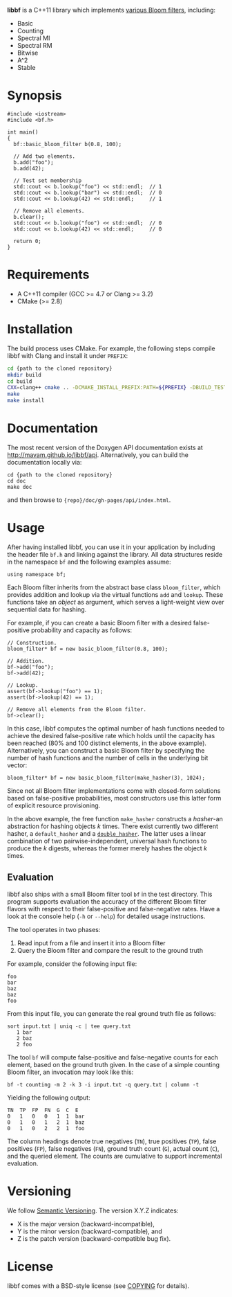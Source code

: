 **libbf** is a C++11 library which implements [various Bloom
filters][blog-post], including:

- Basic
- Counting
- Spectral MI
- Spectral RM
- Bitwise
- A^2
- Stable

[blog-post]: http://matthias.vallentin.net/blog/2011/06/a-garden-variety-of-bloom-filters/

Synopsis
========

    #include <iostream>
    #include <bf.h>

    int main()
    {
      bf::basic_bloom_filter b(0.8, 100);

      // Add two elements.
      b.add("foo");
      b.add(42);

      // Test set membership
      std::cout << b.lookup("foo") << std::endl;  // 1
      std::cout << b.lookup("bar") << std::endl;  // 0
      std::cout << b.lookup(42) << std::endl;     // 1

      // Remove all elements.
      b.clear();
      std::cout << b.lookup("foo") << std::endl;  // 0
      std::cout << b.lookup(42) << std::endl;     // 0

      return 0;
    }

Requirements
============

- A C++11 compiler (GCC >= 4.7 or Clang >= 3.2)
- CMake (>= 2.8)

Installation
============

The build process uses CMake. For example, the following steps compile libbf
with Clang and install it under `PREFIX`:

```bash
cd {path to the cloned repository}
mkdir build
cd build
CXX=clang++ cmake .. -DCMAKE_INSTALL_PREFIX:PATH=${PREFIX} -DBUILD_TESTS=OFF
make
make install
```

Documentation
=============

The most recent version of the Doxygen API documentation exists at
<http://mavam.github.io/libbf/api>. Alternatively, you can build the
documentation locally via:

```
cd {path to the cloned repository}
cd doc
make doc
```

and then browse to `{repo}/doc/gh-pages/api/index.html`.

Usage
=====

After having installed libbf, you can use it in your application by including
the header file `bf.h` and linking against the library. All data structures
reside in the namespace `bf` and the following examples assume:

    using namespace bf;

Each Bloom filter inherits from the abstract base class `bloom_filter`, which
provides addition and lookup via the virtual functions `add` and `lookup`.
These functions take an *object* as argument, which serves a light-weight view
over sequential data for hashing.

For example, if you can create a basic Bloom filter with a desired
false-positive probability and capacity as follows:

    // Construction.
    bloom_filter* bf = new basic_bloom_filter(0.8, 100);

    // Addition.
    bf->add("foo");
    bf->add(42);

    // Lookup.
    assert(bf->lookup("foo") == 1);
    assert(bf->lookup(42) == 1);

    // Remove all elements from the Bloom filter.
    bf->clear();

In this case, libbf computes the optimal number of hash functions needed to
achieve the desired false-positive rate which holds until the capacity has been
reached (80% and 100 distinct elements, in the above example). Alternatively,
you can construct a basic Bloom filter by specifying the number of hash
functions and the number of cells in the underlying bit vector:

    bloom_filter* bf = new basic_bloom_filter(make_hasher(3), 1024);

Since not all Bloom filter implementations come with closed-form solutions
based on false-positive probabilities, most constructors use this latter form
of explicit resource provisioning.

In the above example, the free function `make_hasher` constructs a *hasher*-an
abstraction for hashing objects *k* times. There exist currently two different
hasher, a `default_hasher` and a
[`double_hasher`](http://www.eecs.harvard.edu/~kirsch/pubs/bbbf/rsa.pdf). The
latter uses a linear combination of two pairwise-independent, universal hash
functions to produce the *k* digests, whereas the former merely hashes the
object *k* times.

Evaluation
----------

libbf also ships with a small Bloom filter tool `bf` in the test directory.
This program supports evaluation the accuracy of the different Bloom filter
flavors with respect to their false-positive and false-negative rates. Have a
look at the console help (`-h` or `--help`) for detailed usage instructions.

The tool operates in two phases:

1. Read input from a file and insert it into a Bloom filter
2. Query the Bloom filter and compare the result to the ground truth

For example, consider the following input file:

    foo
    bar
    baz
    baz
    foo

From this input file, you can generate the real ground truth file as follows:

    sort input.txt | uniq -c | tee query.txt
       1 bar
       2 baz
       2 foo

The tool `bf` will compute false-positive and false-negative counts for each
element, based on the ground truth given. In the case of a simple counting
Bloom filter, an invocation may look like this:

    bf -t counting -m 2 -k 3 -i input.txt -q query.txt | column -t

Yielding the following output:

    TN  TP  FP  FN  G  C  E
    0   1   0   0   1  1  bar
    0   1   0   1   2  1  baz
    0   1   0   2   2  1  foo

The column headings denote true negatives (`TN`), true positives (`TP`), false
positives (`FP`), false negatives (`FN`), ground truth count (`G`), actual
count (`C`), and the queried element. The counts are cumulative to support
incremental evaluation.

Versioning
==========
We follow [Semantic Versioning](http://semver.org/spec/v1.0.0.html). The version X.Y.Z indicates:

* X is the major version (backward-incompatible),
* Y is the minor version (backward-compatible), and
* Z is the patch version (backward-compatible bug fix).

License
========

libbf comes with a BSD-style license (see [COPYING](COPYING) for details).

